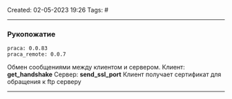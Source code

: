 Created: 02-05-2023 19:26
Tags: #
___
### Рукопожатие

	praca: 0.0.83
	praca_remote: 0.0.7

Обмен сообщениями между клиентом и сервером.
Клиент: **get_handshake**
Сервер: **send_ssl_port**
Клиент получает сертификат для обращения к ftp серверу
___
